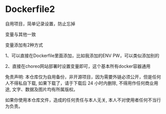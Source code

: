 # Dockerfile2
自用项目，简单记录设置，防止忘掉

变量与其他一致

变量添加有2种方式

1、可以直接在Dockerfile里面添加，比如我添加的ENV PW，可以类似添加别的

2、直接在choreo网站部署时设置变量即可，这个基本所有docker容器通用

免责声明:
本仓库仅为自用备份，非开源项目，因为需要外链必须公开，但是任何人不得私自下载, 如果下载了，请于下载后 24 小时内删除, 不得用作任何商业用途, 文字、数据及图片均有所属版权。

如果你使用本仓库文件，造成的任何责任与本人无关, 本人不对使用者任何不当行为负责。
